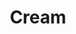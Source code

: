 ---
title: "Cream"
summary: "British rock band formed in London in 1966 best known for their songs \"Sunshine of Your Love\" and \"White Room\" and widely considered to be the world's first supergroup before disbanding in 1968. In 2005 the band reformed to play 4 shows at the Royal Albert Hall and 3 shows at Madison Square Garden. : guitar, vocals : bass guitar, acoustic guitar, harmonica, vocals, cello, piano, organ, recorder : drums, percussion, vocals Inducted into the Rock and Roll Hall of Fame in 1993 ."
image: "cream.jpg"
apple_music_artist_url: "https://music.apple.com/gb/artist/cream/120593"
wikipedia_url: "none"
---